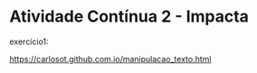 

# Atividade Contínua 2 - Impacta

exercício1:

https://carlosot.github.com.io/manipulacao_texto.html

